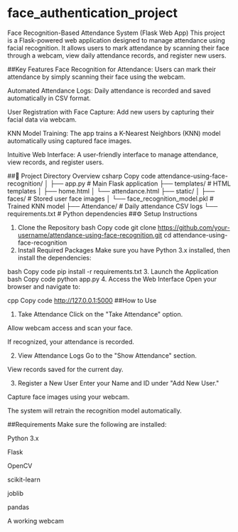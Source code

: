 # face_authentication_project
Face Recognition-Based Attendance System (Flask Web App)
This project is a Flask-powered web application designed to manage attendance using facial recognition. It allows users to mark attendance by scanning their face through a webcam, view daily attendance records, and register new users.

##Key Features
Face Recognition for Attendance:
Users can mark their attendance by simply scanning their face using the webcam.

Automated Attendance Logs:
Daily attendance is recorded and saved automatically in CSV format.

User Registration with Face Capture:
Add new users by capturing their facial data via webcam.

KNN Model Training:
The app trains a K-Nearest Neighbors (KNN) model automatically using captured face images.

Intuitive Web Interface:
A user-friendly interface to manage attendance, view records, and register users.

##📁 Project Directory Overview
csharp
Copy code
attendance-using-face-recognition/
│
├── app.py                          # Main Flask application
├── templates/                      # HTML templates
│   ├── home.html
│   └── attendance.html
├── static/
│   ├── faces/                      # Stored user face images
│   └── face_recognition_model.pkl # Trained KNN model
├── Attendance/                     # Daily attendance CSV logs
└── requirements.txt                # Python dependencies
##⚙️ Setup Instructions
1. Clone the Repository
bash
Copy code
git clone https://github.com/your-username/attendance-using-face-recognition.git
cd attendance-using-face-recognition
2. Install Required Packages
Make sure you have Python 3.x installed, then install the dependencies:

bash
Copy code
pip install -r requirements.txt
3. Launch the Application
bash
Copy code
python app.py
4. Access the Web Interface
Open your browser and navigate to:

cpp
Copy code
http://127.0.0.1:5000
 ##How to Use
1. Take Attendance
Click on the "Take Attendance" option.

Allow webcam access and scan your face.

If recognized, your attendance is recorded.

2. View Attendance Logs
Go to the "Show Attendance" section.

View records saved for the current day.

3. Register a New User
Enter your Name and ID under "Add New User."

Capture face images using your webcam.

The system will retrain the recognition model automatically.

 ##Requirements
Make sure the following are installed:

Python 3.x

Flask

OpenCV

scikit-learn

joblib

pandas

A working webcam


